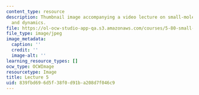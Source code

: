 ```yaml
---
content_type: resource
description: Thumbnail image accompanying a video lecture on small-molecule spectroscopy
  and dynamics.
file: https://ol-ocw-studio-app-qa.s3.amazonaws.com/courses/5-80-small-molecule-spectroscopy-and-dynamics-fall-2008/839fbd696d5f38f0d91ba208d7f046c9_mit5_80f08lec5_th.jpg
file_type: image/jpeg
image_metadata:
  caption: ''
  credit: ''
  image-alt: ''
learning_resource_types: []
ocw_type: OCWImage
resourcetype: Image
title: Lecture 5
uid: 839fbd69-6d5f-38f0-d91b-a208d7f046c9
---
```

